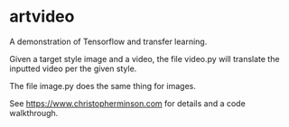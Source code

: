 # artvideo

A demonstration of Tensorflow and transfer learning.

Given a target style image and a video, the file video.py will translate the inputted video per the given style.

The file image.py does the same thing for images.

See https://www.christopherminson.com for details and a code walkthrough.
